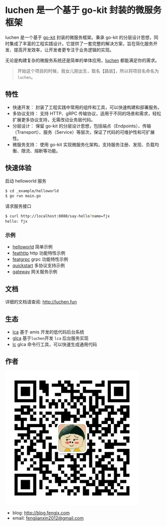 # luchen 是一个基于 go-kit 封装的微服务框架

luchen 是一个基于 [go-kit](https://github.com/go-kit/kit) 封装的微服务框架。秉承 go-kit 的分层设计思想，同时集成了丰富的工程实践设计。它提供了一套完整的解决方案，旨在简化服务开发、提高开发效率，让开发者更专注于业务逻辑的实现。

无论是构建复杂的微服务系统还是简单的单体应用，[luchen](https://github.com/fengjx/luchen) 都能满足你的需求。

> 开始这个项目的时候，我女儿刚出生，取名【路辰】，所以将项目名命名为`luchen`。

## 特性

- 快速开发： 封装了工程实践中常用的组件和工具，可以快速构建和部署服务。
- 多协议支持： 支持 HTTP、gRPC 传输协议，适用于不同的场景和需求，轻松扩展更多协议支持，无需改动业务层代码。
- 分层设计： 保留 go-kit 的分层设计思想，包括端点（Endpoints）、传输（Transport）、服务（Service）等层次，保证了代码的可维护性和可扩展性。
- 微服务支持： 使用 go-kit 实现微服务化架构，支持服务注册、发现、负载均衡、限流、熔断等功能。

## 快速体验

启动 helloworld 服务
```bash
$ cd _example/helloworld
$ go run main.go
```

请求服务接口
```bash
$ curl http://localhost:8080/say-hello?name=fjx
hello: fjx
```

### 示例

- [helloworld](_example/helloworld) 简单示例
- [feathttp](_example/feathttp) http 功能特性示例
- [featgrpc](_example/featgrpc) grpc 功能特性示例
- [quickstart](_example/quickstart) 多协议支持示例
- [gateway](_example/gateway) 网关服务示例

## 文档

详细的文档请查阅: <http://luchen.fun>

## 生态

- [lca](https://github.com/fengjx/lca) 基于 amis 开发的低代码后台系统
- [glca](https://github.com/fengjx/lca) 基于`luchen`开发 `lca` 后台服务实现
- [lc](https://github.com/fengjx/lc) glca 命令行工具，可以快速生成通用代码

## 作者

![个人微信](docs/public/assets/img/wx.jpg)

- blog: <http://blog.fengjx.com>
- email: fengjianxin2012@gmail.com

